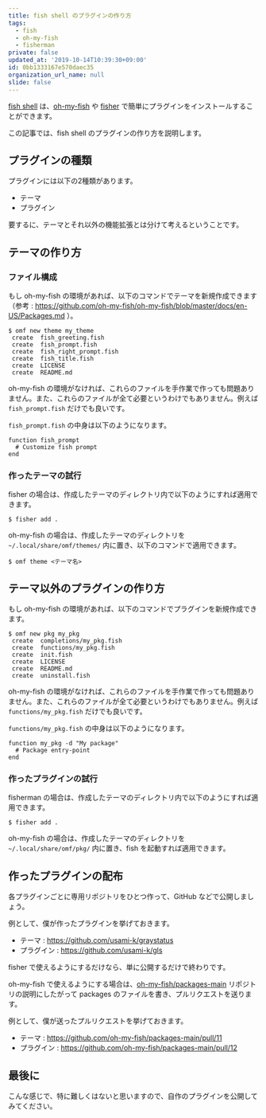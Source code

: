 ```yaml
---
title: fish shell のプラグインの作り方
tags:
  - fish
  - oh-my-fish
  - fisherman
private: false
updated_at: '2019-10-14T10:39:30+09:00'
id: 0bb1333167e570daec35
organization_url_name: null
slide: false
---
```

[fish shell](http://fishshell.com/) は、[oh-my-fish](https://github.com/oh-my-fish/oh-my-fish) や [fisher](https://github.com/jorgebucaran/fisher) で簡単にプラグインをインストールすることができます。

この記事では、fish shell のプラグインの作り方を説明します。

## プラグインの種類

プラグインには以下の2種類があります。

* テーマ
* プラグイン

要するに、テーマとそれ以外の機能拡張とは分けて考えるということです。

## テーマの作り方

### ファイル構成

もし oh-my-fish の環境があれば、以下のコマンドでテーマを新規作成できます（参考 : https://github.com/oh-my-fish/oh-my-fish/blob/master/docs/en-US/Packages.md ）。

```fish
$ omf new theme my_theme
 create  fish_greeting.fish
 create  fish_prompt.fish
 create  fish_right_prompt.fish
 create  fish_title.fish
 create  LICENSE
 create  README.md
```

oh-my-fish の環境がなければ、これらのファイルを手作業で作っても問題ありません。また、これらのファイルが全て必要というわけでもありません。例えば `fish_prompt.fish` だけでも良いです。

`fish_prompt.fish` の中身は以下のようになります。

```fish
function fish_prompt
  # Customize fish prompt
end
```

### 作ったテーマの試行

fisher の場合は、作成したテーマのディレクトリ内で以下のようにすれば適用できます。

```fish
$ fisher add .
```

oh-my-fish の場合は、作成したテーマのディレクトリを `~/.local/share/omf/themes/` 内に置き、以下のコマンドで適用できます。

```fish
$ omf theme <テーマ名>
```

## テーマ以外のプラグインの作り方

もし oh-my-fish の環境があれば、以下のコマンドでプラグインを新規作成できます。

```fish
$ omf new pkg my_pkg
 create  completions/my_pkg.fish
 create  functions/my_pkg.fish
 create  init.fish
 create  LICENSE
 create  README.md
 create  uninstall.fish
```

oh-my-fish の環境がなければ、これらのファイルを手作業で作っても問題ありません。また、これらのファイルが全て必要というわけでもありません。例えば `functions/my_pkg.fish` だけでも良いです。

`functions/my_pkg.fish` の中身は以下のようになります。

```fish
function my_pkg -d "My package"
  # Package entry-point
end
```

### 作ったプラグインの試行

fisherman の場合は、作成したテーマのディレクトリ内で以下のようにすれば適用できます。

```fish
$ fisher add .
```

oh-my-fish の場合は、作成したテーマのディレクトリを `~/.local/share/omf/pkg/` 内に置き、fish を起動すれば適用できます。

## 作ったプラグインの配布

各プラグインごとに専用リポジトリをひとつ作って、GitHub などで公開しましょう。

例として、僕が作ったプラグインを挙げておきます。

* テーマ : https://github.com/usami-k/graystatus
* プラグイン : https://github.com/usami-k/gls

fisher で使えるようにするだけなら、単に公開するだけで終わりです。

oh-my-fish で使えるようにする場合は、[oh-my-fish/packages-main](https://github.com/oh-my-fish/packages-main) リポジトリの説明にしたがって packages のファイルを書き、プルリクエストを送ります。

例として、僕が送ったプルリクエストを挙げておきます。

* テーマ : https://github.com/oh-my-fish/packages-main/pull/11
* プラグイン : https://github.com/oh-my-fish/packages-main/pull/12

## 最後に

こんな感じで、特に難しくはないと思いますので、自作のプラグインを公開してみてください。
